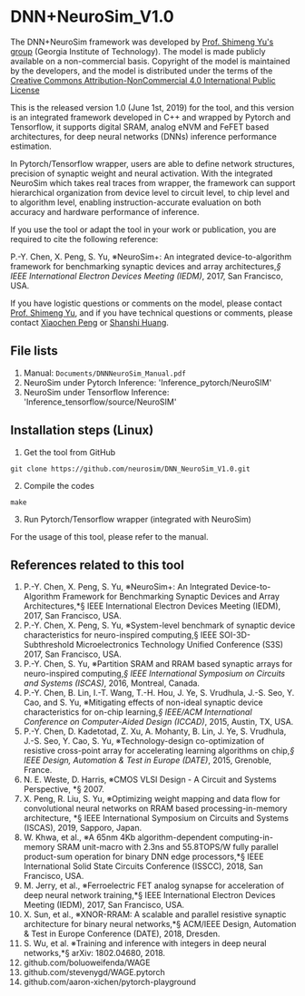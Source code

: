 # DNN+NeuroSim_V1.0

The DNN+NeuroSim framework was developed by [Prof. Shimeng Yu's group](https://shimeng.ece.gatech.edu/) (Georgia Institute of Technology). The model is made publicly available on a non-commercial basis. Copyright of the model is maintained by the developers, and the model is distributed under the terms of the [Creative Commons Attribution-NonCommercial 4.0 International Public License](http://creativecommons.org/licenses/by-nc/4.0/legalcode)

This is the released version 1.0 (June 1st, 2019) for the tool, and this version is an integrated framework developed in C++ and wrapped by Pytorch and Tensorflow, it supports digital SRAM, analog eNVM and FeFET based architectures, for deep neural networks (DNNs) inference performance estimation.

In Pytorch/Tensorflow wrapper, users are able to define network structures, precision of synaptic weight and neural activation. With the integrated NeuroSim which takes real traces from wrapper, the framework can support hierarchical organization from device level to circuit level, to chip level and to algorithm level, enabling instruction-accurate evaluation on both accuracy and hardware performance of inference.

If you use the tool or adapt the tool in your work or publication, you are required to cite the following reference:

P.-Y. Chen, X. Peng, S. Yu, ※NeuroSim+: An integrated device-to-algorithm framework for benchmarking synaptic devices and array architectures,*§ IEEE International Electron Devices Meeting (IEDM)*, 2017, San Francisco, USA.

If you have logistic questions or comments on the model, please contact [Prof. Shimeng Yu](mailto:shimeng.yu@ece.gatech.edu), and if you have technical questions or comments, please contact [Xiaochen Peng](mailto:xpeng76@gatech.edu) or [Shanshi Huang](mailto:shuang406@gatech.edu).


## File lists
1. Manual: `Documents/DNNNeuroSim_Manual.pdf`
2. NeuroSim under Pytorch Inference: 'Inference_pytorch/NeuroSIM'
3. NeuroSim under Tensorflow Inference: 'Inference_tensorflow/source/NeuroSIM'


## Installation steps (Linux)
1. Get the tool from GitHub
```
git clone https://github.com/neurosim/DNN_NeuroSim_V1.0.git
```

2. Compile the codes
```
make
```

3. Run Pytorch/Tensorflow wrapper (integrated with NeuroSim)


For the usage of this tool, please refer to the manual.


## References related to this tool 
1. P.-Y. Chen, X. Peng, S. Yu, ※NeuroSim+: An Integrated Device-to-Algorithm Framework for Benchmarking Synaptic Devices and Array Architectures,*§ IEEE International Electron Devices Meeting (IEDM), 2017, San Francisco, USA.
2. P.-Y. Chen, X. Peng, S. Yu, ※System-level benchmark of synaptic device characteristics for neuro-inspired computing,§ IEEE SOI-3D-Subthreshold Microelectronics Technology Unified Conference (S3S) 2017, San Francisco, USA.
3. P.-Y. Chen, S. Yu, ※Partition SRAM and RRAM based synaptic arrays for neuro-inspired computing,*§ IEEE International Symposium on Circuits and Systems (ISCAS)*, 2016, Montreal, Canada.
4. P.-Y. Chen, B. Lin, I.-T. Wang, T.-H. Hou, J. Ye, S. Vrudhula, J.-S. Seo, Y. Cao, and S. Yu, ※Mitigating effects of non-ideal synaptic device characteristics for on-chip learning,*§ IEEE/ACM International Conference on Computer-Aided Design (ICCAD)*, 2015, Austin, TX, USA.
5. P.-Y. Chen, D. Kadetotad, Z. Xu, A. Mohanty, B. Lin, J. Ye, S. Vrudhula, J.-S. Seo, Y. Cao, S. Yu, ※Technology-design co-optimization of resistive cross-point array for accelerating learning algorithms on chip,*§ IEEE Design, Automation & Test in Europe (DATE)*, 2015, Grenoble, France.
6. N. E. Weste, D. Harris, ※CMOS VLSI Design - A Circuit and Systems Perspective, *§ 2007.
7. X. Peng, R. Liu, S. Yu, ※Optimizing weight mapping and data flow for convolutional neural networks on RRAM based processing-in-memory architecture, *§ IEEE International Symposium on Circuits and Systems (ISCAS), 2019, Sapporo, Japan.
8. W. Khwa, et al., ※A 65nm 4Kb algorithm-dependent computing-in-memory SRAM unit-macro with 2.3ns and 55.8TOPS/W fully parallel product-sum operation for binary DNN edge processors,*§ IEEE International Solid State Circuits Conference (ISSCC), 2018, San Francisco, USA.
9. M. Jerry, et al., ※Ferroelectric FET analog synapse for acceleration of deep neural network training,*§ IEEE International Electron Devices Meeting (IEDM), 2017, San Francisco, USA.
10. X. Sun, et al., ※XNOR-RRAM: A scalable and parallel resistive synaptic architecture for binary neural networks,*§ ACM/IEEE Design, Automation & Test in Europe Conference (DATE), 2018, Dresden.
11. S. Wu, et al. ※Training and inference with integers in deep neural networks,*§ arXiv: 1802.04680, 2018.
12. github.com/boluoweifenda/WAGE
13. github.com/stevenygd/WAGE.pytorch
14. github.com/aaron-xichen/pytorch-playground

